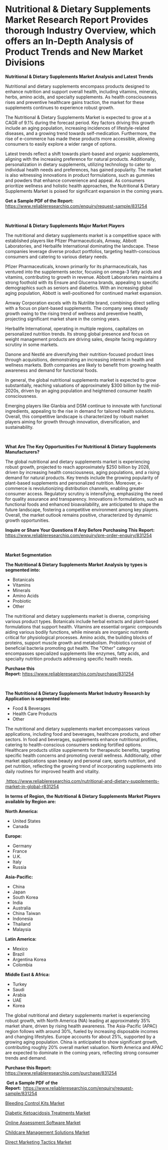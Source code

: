 <p><h1>Nutritional & Dietary Supplements Market Research Report Provides thorough Industry Overview, which offers an In-Depth Analysis of Product Trends and New Market Divisions</h1></p><p><strong>Nutritional & Dietary Supplements Market Analysis and Latest Trends</strong></p>
<p><p>Nutritional and dietary supplements encompass products designed to enhance nutrition and support overall health, including vitamins, minerals, herbs, amino acids, and specialty supplements. As health consciousness rises and preventive healthcare gains traction, the market for these supplements continues to experience robust growth. </p><p>The Nutritional & Dietary Supplements Market is expected to grow at a CAGR of 9.1% during the forecast period. Key factors driving this growth include an aging population, increasing incidences of lifestyle-related diseases, and a growing trend towards self-medication. Furthermore, the rise of e-commerce has made these products more accessible, allowing consumers to easily explore a wider range of options. </p><p>Latest trends reflect a shift towards plant-based and organic supplements, aligning with the increasing preference for natural products. Additionally, personalization in dietary supplements, utilizing technology to cater to individual health needs and preferences, has gained popularity. The market is also witnessing innovations in product formulations, such as gummies and powders that enhance convenience and appeal. As consumers prioritize wellness and holistic health approaches, the Nutritional & Dietary Supplements Market is poised for significant expansion in the coming years.</p></p>
<p><strong>Get a Sample PDF of the Report:&nbsp;</strong> <a href="https://www.reliableresearchiq.com/enquiry/request-sample/831254?utm_campaign=1137&utm_medium=2&utm_source=Github&utm_content=ia&utm_term=18122024&utm_id=nutritional-dietary-supplements">https://www.reliableresearchiq.com/enquiry/request-sample/831254</a></p>
<p>&nbsp;</p>
<p><strong>Nutritional & Dietary Supplements Major Market Players</strong></p>
<p><p>The nutritional and dietary supplements market is a competitive space with established players like Pfizer Pharmaceuticals, Amway, Abbott Laboratories, and Herbalife International dominating the landscape. These companies leverage diverse product portfolios, targeting health-conscious consumers and catering to various dietary needs.</p><p>Pfizer Pharmaceuticals, known primarily for its pharmaceuticals, has ventured into the supplements sector, focusing on omega-3 fatty acids and vitamins, contributing to growth in revenue. Abbott Laboratories maintains a strong foothold with its Ensure and Glucerna brands, appealing to specific demographics such as seniors and diabetics. With an increasing global aging population, Abbott is well-positioned for continued market expansion.</p><p>Amway Corporation excels with its Nutrilite brand, combining direct selling with a focus on plant-based supplements. The company sees steady growth owing to the rising trend of wellness and preventive health, projecting significant market share in the coming years.</p><p>Herbalife International, operating in multiple regions, capitalizes on personalized nutrition trends. Its strong global presence and focus on weight management products are driving sales, despite facing regulatory scrutiny in some markets.</p><p>Danone and Nestlé are diversifying their nutrition-focused product lines through acquisitions, demonstrating an increasing interest in health and wellness markets. Both companies are likely to benefit from growing health awareness and demand for functional foods.</p><p>In general, the global nutritional supplements market is expected to grow substantially, reaching valuations of approximately $300 billion by the mid-2020s, driven by an aging population and heightened consumer health consciousness. </p><p>Emerging players like Glanbia and DSM continue to innovate with functional ingredients, appealing to the rise in demand for tailored health solutions. Overall, this competitive landscape is characterized by robust market players aiming for growth through innovation, diversification, and sustainability.</p></p>
<p>&nbsp;</p>
<p><strong>What Are The Key Opportunities For Nutritional & Dietary Supplements Manufacturers?</strong></p>
<p><p>The global nutritional and dietary supplements market is experiencing robust growth, projected to reach approximately $250 billion by 2028, driven by increasing health consciousness, aging populations, and a rising demand for natural products. Key trends include the growing popularity of plant-based supplements and personalized nutrition. Moreover, e-commerce is revolutionizing distribution channels, enabling greater consumer access. Regulatory scrutiny is intensifying, emphasizing the need for quality assurance and transparency. Innovations in formulations, such as functional foods and enhanced bioavailability, are anticipated to shape the future landscape, fostering a competitive environment among key players. Overall, the market outlook remains positive, characterized by dynamic growth opportunities.</p></p>
<p><strong>Inquire or Share Your Questions If Any Before Purchasing This Report:</strong> <a href="https://www.reliableresearchiq.com/enquiry/pre-order-enquiry/831254?utm_campaign=1137&utm_medium=2&utm_source=Github&utm_content=ia&utm_term=18122024&utm_id=nutritional-dietary-supplements">https://www.reliableresearchiq.com/enquiry/pre-order-enquiry/831254</a></p>
<p>&nbsp;</p>
<p><strong>Market Segmentation</strong></p>
<p><strong>The Nutritional & Dietary Supplements Market Analysis by types is segmented into:</strong></p>
<p><ul><li>Botanicals</li><li>Vitamins</li><li>Minerals</li><li>Amino Acids</li><li>Probiotic</li><li>Other</li></ul></p>
<p><p>The nutritional and dietary supplements market is diverse, comprising various product types. Botanicals include herbal extracts and plant-based formulations that support health. Vitamins are essential organic compounds aiding various bodily functions, while minerals are inorganic nutrients critical for physiological processes. Amino acids, the building blocks of proteins, support muscle growth and metabolism. Probiotics consist of beneficial bacteria promoting gut health. The "Other" category encompasses specialized supplements like enzymes, fatty acids, and specialty nutrition products addressing specific health needs.</p></p>
<p><strong>Purchase this Report:&nbsp;</strong><a href="https://www.reliableresearchiq.com/purchase/831254?utm_campaign=1137&utm_medium=2&utm_source=Github&utm_content=ia&utm_term=18122024&utm_id=nutritional-dietary-supplements">https://www.reliableresearchiq.com/purchase/831254</a></p>
<p>&nbsp;</p>
<p><strong>The Nutritional & Dietary Supplements Market Industry Research by Application is segmented into:</strong></p>
<p><ul><li>Food & Beverages</li><li>Health Care Products</li><li>Other</li></ul></p>
<p><p>The nutritional and dietary supplements market encompasses various applications, including food and beverages, healthcare products, and other sectors. In food and beverages, supplements enhance nutritional profiles, catering to health-conscious consumers seeking fortified options. Healthcare products utilize supplements for therapeutic benefits, targeting specific health concerns and promoting overall wellness. Additionally, other market applications span beauty and personal care, sports nutrition, and pet nutrition, reflecting the growing trend of incorporating supplements into daily routines for improved health and vitality.</p></p>
<p><a href="https://www.reliableresearchiq.com/nutritional-and-dietary-supplements-market-in-global-r831254?utm_campaign=1137&utm_medium=2&utm_source=Github&utm_content=ia&utm_term=18122024&utm_id=nutritional-dietary-supplements">&nbsp;https://www.reliableresearchiq.com/nutritional-and-dietary-supplements-market-in-global-r831254</a></p>
<p><strong>In terms of Region, the Nutritional & Dietary Supplements Market Players available by Region are:</strong></p>
<p>
    <p> <strong> North America: </strong>
        <ul>
            <li>United States</li>
            <li>Canada</li>
        </ul>
        </p> 
    <p> <strong> Europe: </strong>
        <ul>
            <li>Germany</li>
            <li>France</li>
            <li>U.K.</li>
            <li>Italy</li>
            <li>Russia</li>
        </ul>
        </p> 
    <p> <strong> Asia-Pacific: </strong>
        <ul>
            <li>China</li>
            <li>Japan</li>
            <li>South Korea</li>
            <li>India</li>
            <li>Australia</li>
            <li>China Taiwan</li>
            <li>Indonesia</li>
            <li>Thailand</li>
            <li>Malaysia</li>
        </ul>
        </p> 
    <p> <strong> Latin America: </strong>
        <ul>
            <li>Mexico</li>
            <li>Brazil</li>
            <li>Argentina Korea</li>
            <li>Colombia</li>
        </ul>
        </p> 
    <p> <strong> Middle East & Africa: </strong>
        <ul>
            <li>Turkey</li>
            <li>Saudi</li>
            <li>Arabia</li>
            <li>UAE</li>
            <li>Korea</li>
        </ul>
    </p>
    </p>
<p><p>The global nutritional and dietary supplements market is experiencing robust growth, with North America (NA) leading at approximately 35% market share, driven by rising health awareness. The Asia-Pacific (APAC) region follows with around 30%, fueled by increasing disposable incomes and changing lifestyles. Europe accounts for about 25%, supported by a growing aging population. China is anticipated to show significant growth, contributing roughly 20% overall market valuation. North America and APAC are expected to dominate in the coming years, reflecting strong consumer trends and demand.</p></p>
<p><strong>Purchase this Report: </strong><a href="https://www.reliableresearchiq.com/purchase/831254?utm_campaign=1137&utm_medium=2&utm_source=Github&utm_content=ia&utm_term=18122024&utm_id=nutritional-dietary-supplements">https://www.reliableresearchiq.com/purchase/831254</a></p>
<p>&nbsp;<strong>Get a Sample PDF of the Report:&nbsp;&nbsp;</strong><a href="https://www.reliableresearchiq.com/enquiry/request-sample/831254?utm_campaign=1137&utm_medium=2&utm_source=Github&utm_content=ia&utm_term=18122024&utm_id=nutritional-dietary-supplements">https://www.reliableresearchiq.com/enquiry/request-sample/831254</a></p>
<p><strong></strong></p>
<p><p><a href="https://www.linkedin.com/pulse/bleeding-control-kits-market-research-report-industry-analysis-3b5we?utm_campaign=1137&utm_medium=2&utm_source=Github&utm_content=ia&utm_term=18122024&utm_id=nutritional-dietary-supplements">Bleeding Control Kits Market</a></p><p><a href="https://www.linkedin.com/pulse/overview-diabetic-ketoacidosis-treatments-markets-expected-kv9ve?utm_campaign=1137&utm_medium=2&utm_source=Github&utm_content=ia&utm_term=18122024&utm_id=nutritional-dietary-supplements">Diabetic Ketoacidosis Treatments Market</a></p><p><a href="https://www.linkedin.com/pulse/comprehensive-analysis-online-assessment-software-marketpresented-evhae?utm_campaign=1137&utm_medium=2&utm_source=Github&utm_content=ia&utm_term=18122024&utm_id=nutritional-dietary-supplements">Online Assessment Software Market</a></p><p><a href="https://www.linkedin.com/pulse/global-childcare-management-solutions-market-analysis-key-ckaae?utm_campaign=1137&utm_medium=2&utm_source=Github&utm_content=ia&utm_term=18122024&utm_id=nutritional-dietary-supplements">Childcare Management Solutions Market</a></p><p><a href="https://www.linkedin.com/pulse/market-study-on132-cagr-forecast-from-2024-2031-offeringsignificant-873be?utm_campaign=1137&utm_medium=2&utm_source=Github&utm_content=ia&utm_term=18122024&utm_id=nutritional-dietary-supplements">Direct Marketing Tactics Market</a></p></p>